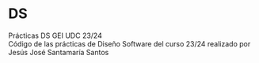 # DS
Prácticas DS GEI UDC 23/24  
Código de las prácticas de Diseño Software del curso 23/24 realizado por Jesús José Santamaría Santos
